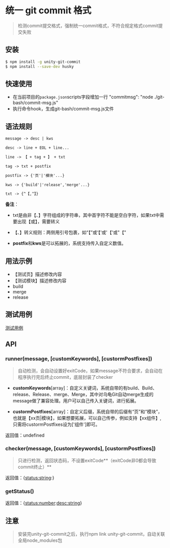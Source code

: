 # 统一 git commit 格式

>检测commit提交格式，强制统一commit格式，不符合规定格式commit提交失败

## 安装

```bash
$ npm install -g unity-git-commit
$ npm install --save-dev husky
```
## 快速使用

* 在当前项目的`package.json`scripts字段增加一行 "commitmsg": "node ./git-bash/commit-msg.js"
* 执行命令hook，生成git-bash/commit-msg.js文件

## 语法规则

```txt
message -> desc | kws

desc -> line + EOL + line...

line -> 【 + tag + 】 + txt

tag -> txt + postfix

postfix -> {'页'|'模块'...}

kws -> {'build'|'release','merge'...}

txt -> {^【,^】}
```

**备注**：

* txt是由非【、】字符组成的字符串，其中首字符不能是空白字符，如果txt中需要出现【或】，需要转义

* 【、】转义规则：两侧用引号包裹，如“【”或‘【’或'【'或"【"

* **postfix**和**kws**是可以拓展的，系统支持传入自定义数值。

## 用法示例

* 【测试页】描述修改内容
* 【测试模块】描述修改内容
* build
* merge
* release

## 测试用例

[测试用例](https://github.com/wangnan1305/unity-git-commit/blob/master/test/test.md)

## API

### runner(message, [customKeywords], [custormPostfixes])

>自动检测，会自动设置好exitCode，如果message不符合要求，会自动在程序执行完后终止commit，底层封装了checker

* **customKeywords**[array]：自定义关键词，系统自带的有build、Build、release、Release、merge、Merge，其中对乌龟Git自动merge生成的message做了兼容处理。用户可以自己传入关键词，进行拓展。

* **custormPostfixes**[array]：自定义后缀，系统自带的后缀有“页”和“模块”，也就是【xx页|模块】，如果想要拓展，可以自己传参，例如支持【xx组件】,只需将custormPostfixes设为['组件']即可。

返回值：undefined

### checker(message, [customKeywords], [custormPostfixes])

>只进行检测，返回状态码，不设置exitCode**（exitCode非0都会导致commit终止）**

返回值：<Object>{<status:string>:<number>}

### getStatus()

返回值：<Object>{<status:number>:<desc:string>}

## 注意

> 安装完unity-git-commit之后，执行npm link unity-git-commit，自动关联全局node_modules包
